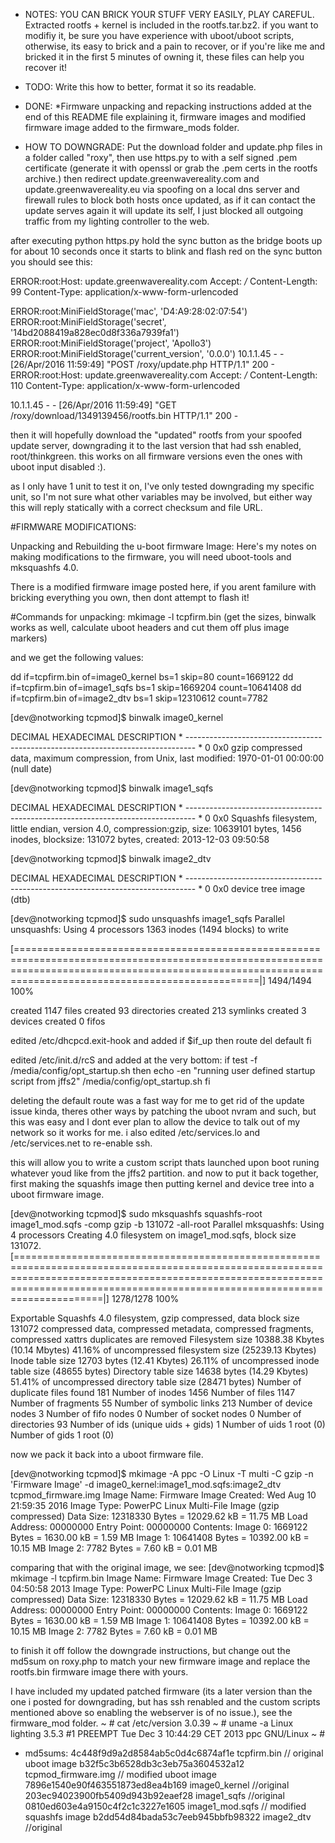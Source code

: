 * NOTES:
YOU CAN BRICK YOUR STUFF VERY EASILY, PLAY CAREFUL.
Extracted rootfs + kernel is included in the rootfs.tar.bz2.
if you want to modifiy it, be sure you have experience with uboot/uboot scripts, otherwise, its easy to brick and a pain to recover, or if you're like me and bricked
it in the first 5 minutes of owning it, these files can help you recover it!

* TODO:
Write this how to better, format it so its readable. 

* DONE:
*Firmware unpacking and repacking instructions added at the end of this README file explaining it, firmware images and modified firmware image added to the firmware_mods folder.

* HOW TO DOWNGRADE:
Put the download folder and update.php files in a folder called "roxy", then use https.py to with a self signed .pem certificate (generate it with openssl or grab the .pem certs in the rootfs archive.)
then redirect update.greenwavereality.com and update.greenwavereality.eu via spoofing on a local dns server and firewall rules to block both hosts once updated, as if it
can contact the update serves again it will update its self, I just blocked all outgoing traffic from my lighting controller to the web.

after executing python https.py hold the sync button as the bridge boots up for about 10 seconds once it starts to blink and flash red on the sync button you should see this:

ERROR:root:Host: update.greenwavereality.com
Accept: */*
Content-Length: 99
Content-Type: application/x-www-form-urlencoded

ERROR:root:MiniFieldStorage('mac', 'D4:A9:28:02:07:54')
ERROR:root:MiniFieldStorage('secret', '14bd2088419a828ec0d8f336a7939fa1')
ERROR:root:MiniFieldStorage('project', 'Apollo3')
ERROR:root:MiniFieldStorage('current_version', '0.0.0')
10.1.1.45 - - [26/Apr/2016 11:59:49] "POST /roxy/update.php HTTP/1.1" 200 -
ERROR:root:Host: update.greenwavereality.com
Accept: */*
Content-Length: 110
Content-Type: application/x-www-form-urlencoded

10.1.1.45 - - [26/Apr/2016 11:59:49] "GET /roxy/download/1349139456/rootfs.bin HTTP/1.1" 200 -

then it will hopefully download the "updated" rootfs from your spoofed update server, downgrading it to the last version that had ssh enabled,
root/thinkgreen.  this works on all firmware versions even the ones with uboot input disabled :).

as I only have 1 unit to test it on, I've only tested downgrading my specific unit, so I'm not sure what other variables may be involved, but either way this will reply statically with a correct checksum and file URL.


#FIRMWARE MODIFICATIONS:

Unpacking and Rebuilding the u-boot firmware Image:
Here's my notes on making modifications to the firmware, you will need uboot-tools and mksquashfs 4.0.

There is a modified firmware image posted here, if you arent familure with bricking everything you own, then dont attempt to flash it!

#Commands for unpacking:
mkimage -l tcpfirm.bin 
(get the sizes, binwalk works as well, calculate uboot headers and cut them off plus image markers)

and we get the following values:

dd if=tcpfirm.bin of=image0_kernel bs=1 skip=80 count=1669122
dd if=tcpfirm.bin of=image1_sqfs bs=1 skip=1669204 count=10641408
dd if=tcpfirm.bin of=image2_dtv bs=1 skip=12310612 count=7782

[dev@notworking tcpmod]$ binwalk image0_kernel 

DECIMAL       HEXADECIMAL     DESCRIPTION
\* -------------------------------------------------------------------------------- \*
0             0x0             gzip compressed data, maximum compression, from Unix, last modified: 1970-01-01 00:00:00 (null date)

[dev@notworking tcpmod]$ binwalk image1_sqfs 

DECIMAL       HEXADECIMAL     DESCRIPTION
\* -------------------------------------------------------------------------------- \*
0             0x0             Squashfs filesystem, little endian, version 4.0, compression:gzip, size: 10639101 bytes, 1456 inodes, blocksize: 131072 bytes, created: 2013-12-03 09:50:58

[dev@notworking tcpmod]$ binwalk image2_dtv 

DECIMAL       HEXADECIMAL     DESCRIPTION
\* -------------------------------------------------------------------------------- \*
0             0x0             device tree image (dtb)

[dev@notworking tcpmod]$ sudo unsquashfs image1_sqfs 
Parallel unsquashfs: Using 4 processors
1363 inodes (1494 blocks) to write

[============================================================================================================================================================================================================|] 1494/1494 100%

created 1147 files
created 93 directories
created 213 symlinks
created 3 devices
created 0 fifos


edited /etc/dhcpcd.exit-hook
and added 
if $if_up
then
        route del default
fi

edited /etc/init.d/rcS and added at the very bottom:
if test -f /media/config/opt_startup.sh
then
        echo -en "running user defined startup script from jffs2"
        /media/config/opt_startup.sh
fi

deleting the default route was a fast way for me to get rid of the update issue kinda, theres other ways by patching the uboot
nvram and such, but this was easy and I dont ever plan to allow the device to talk out of my network so it works for me. i also edited /etc/services.lo and /etc/services.net to re-enable ssh.

this will allow you to write a custom script thats launched upon boot runing whatever youd like from the jffs2 partition. 
and now to put it back together, first making the squashfs image then putting kernel and device tree into a uboot firmware image.

[dev@notworking tcpmod]$ sudo mksquashfs squashfs-root image1_mod.sqfs -comp gzip -b 131072 -all-root
Parallel mksquashfs: Using 4 processors
Creating 4.0 filesystem on image1_mod.sqfs, block size 131072.
[=======================================================================================================================================================================================================================================|] 1278/1278 100%

Exportable Squashfs 4.0 filesystem, gzip compressed, data block size 131072
	compressed data, compressed metadata, compressed fragments, compressed xattrs
	duplicates are removed
Filesystem size 10388.38 Kbytes (10.14 Mbytes)
	41.16% of uncompressed filesystem size (25239.13 Kbytes)
Inode table size 12703 bytes (12.41 Kbytes)
	26.11% of uncompressed inode table size (48655 bytes)
Directory table size 14638 bytes (14.29 Kbytes)
	51.41% of uncompressed directory table size (28471 bytes)
Number of duplicate files found 181
Number of inodes 1456
Number of files 1147
Number of fragments 55
Number of symbolic links  213
Number of device nodes 3
Number of fifo nodes 0
Number of socket nodes 0
Number of directories 93
Number of ids (unique uids + gids) 1
Number of uids 1
	root (0)
Number of gids 1
	root (0)

now we pack it back into a uboot firmware file.

[dev@notworking tcpmod]$ mkimage -A ppc -O Linux -T multi -C gzip -n 'Firmware Image' -d image0_kernel:image1_mod.sqfs:image2_dtv tcpmod_firmware.img
Image Name:   Firmware Image
Created:      Wed Aug 10 21:59:35 2016
Image Type:   PowerPC Linux Multi-File Image (gzip compressed)
Data Size:    12318330 Bytes = 12029.62 kB = 11.75 MB
Load Address: 00000000
Entry Point:  00000000
Contents:
   Image 0: 1669122 Bytes = 1630.00 kB = 1.59 MB
   Image 1: 10641408 Bytes = 10392.00 kB = 10.15 MB
   Image 2: 7782 Bytes = 7.60 kB = 0.01 MB


comparing that with the original image, we see:
[dev@notworking tcpmod]$ mkimage -l tcpfirm.bin 
Image Name:   Firmware Image
Created:      Tue Dec  3 04:50:58 2013
Image Type:   PowerPC Linux Multi-File Image (gzip compressed)
Data Size:    12318330 Bytes = 12029.62 kB = 11.75 MB
Load Address: 00000000
Entry Point:  00000000
Contents:
   Image 0: 1669122 Bytes = 1630.00 kB = 1.59 MB
   Image 1: 10641408 Bytes = 10392.00 kB = 10.15 MB
   Image 2: 7782 Bytes = 7.60 kB = 0.01 MB

to finish it off follow the downgrade instructions, but change out the md5sum on roxy.php to match your new firmware image and replace the rootfs.bin firmware image there with yours.

I have included my updated patched firmware (its a later version than the one i posted for downgrading, but has ssh renabled and the custom scripts mentioned above so enabling the webserver is of no issue.), see the firmware_mod folder.
~ # cat /etc/version 
3.0.39
~ # uname -a
Linux lighting 3.5.3 #1 PREEMPT Tue Dec 3 10:44:29 CET 2013 ppc GNU/Linux
~ # 

* md5sums:
4c448f9d9a2d8584ab5c0d4c6874af1e  tcpfirm.bin 			// original uboot image 
b32f5c3b6528db3c3eb75a3604532a12  tcpmod_firmware.img 	// modified uboot image
7896e1540e90f463551873ed8ea4b169  image0_kernel 		//original
203ec94023900fb5409d943b92eaef28  image1_sqfs 			//original
0810ed603e4a9150c4f2c1c3227e1605  image1_mod.sqfs 		// modified squashfs image
b2dd54d84bada53c7eeb945bbfb98322  image2_dtv 			//original
